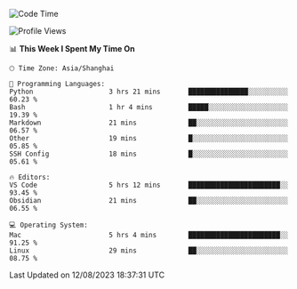 <!--START_SECTION:waka-->
![Code Time](http://img.shields.io/badge/Code%20Time-132%20hrs%2014%20mins-blue)

![Profile Views](http://img.shields.io/badge/Profile%20Views-17-blue)

📊 **This Week I Spent My Time On** 

```text
🕑︎ Time Zone: Asia/Shanghai

💬 Programming Languages: 
Python                   3 hrs 21 mins       ███████████████░░░░░░░░░░   60.23 % 
Bash                     1 hr 4 mins         █████░░░░░░░░░░░░░░░░░░░░   19.39 % 
Markdown                 21 mins             ██░░░░░░░░░░░░░░░░░░░░░░░   06.57 % 
Other                    19 mins             █░░░░░░░░░░░░░░░░░░░░░░░░   05.85 % 
SSH Config               18 mins             █░░░░░░░░░░░░░░░░░░░░░░░░   05.61 % 

🔥 Editors: 
VS Code                  5 hrs 12 mins       ███████████████████████░░   93.45 % 
Obsidian                 21 mins             ██░░░░░░░░░░░░░░░░░░░░░░░   06.55 % 

💻 Operating System: 
Mac                      5 hrs 4 mins        ███████████████████████░░   91.25 % 
Linux                    29 mins             ██░░░░░░░░░░░░░░░░░░░░░░░   08.75 % 
```


 Last Updated on 12/08/2023 18:37:31 UTC
<!--END_SECTION:waka-->